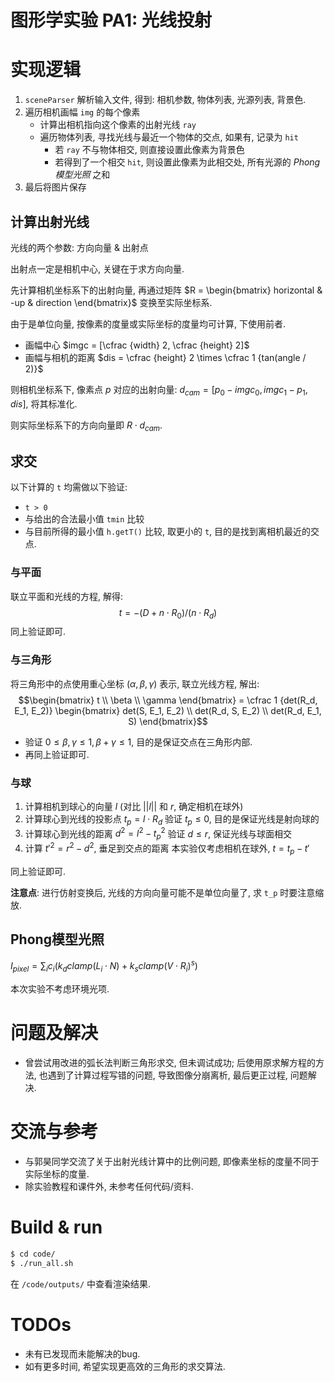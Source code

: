 # 图形学实验 PA1: 光线投射 #

# 实现逻辑 #

1. `sceneParser` 解析输入文件, 得到: 相机参数, 物体列表, 光源列表, 背景色.
2. 遍历相机画幅 `img` 的每个像素
   - 计算出相机指向这个像素的出射光线 `ray`
   - 遍历物体列表, 寻找光线与最近一个物体的交点, 如果有, 记录为 `hit`
     - 若 `ray` 不与物体相交, 则直接设置此像素为背景色
     - 若得到了一个相交 `hit`, 则设置此像素为此相交处, 所有光源的 _Phong模型光照_ 
       之和
3. 最后将图片保存

## 计算出射光线 ##

光线的两个参数: 方向向量 & 出射点

出射点一定是相机中心, 关键在于求方向向量.

先计算相机坐标系下的出射向量, 再通过矩阵 $R = \begin{bmatrix} horizontal & -up & direction \end{bmatrix}$ 变换至实际坐标系.

由于是单位向量, 按像素的度量或实际坐标的度量均可计算, 下使用前者.

- 画幅中心 $imgc = [\cfrac {width} 2, \cfrac {height} 2]$
- 画幅与相机的距离 $dis = \cfrac {height} 2 \times 
\cfrac 1 {tan(angle / 2)}$

则相机坐标系下, 像素点 $p$ 对应的出射向量: $d_{cam} = [p_0 - imgc_0, imgc_1 - p_1, dis]$, 将其标准化.

则实际坐标系下的方向向量即 $R \cdot d_{cam}$.


## 求交 ##

以下计算的 `t` 均需做以下验证:
- `t > 0`
- 与给出的合法最小值 `tmin` 比较
- 与目前所得的最小值 `h.getT()` 比较, 取更小的 `t`, 目的是找到离相机最近的交点.

### 与平面 ###

联立平面和光线的方程, 解得:
$$t = -(D + n \cdot R_0) / (n \cdot R_d)$$
同上验证即可.

### 与三角形 ###

将三角形中的点使用重心坐标 $(\alpha, \beta, \gamma)$ 表示,
联立光线方程, 解出:
$$\begin{bmatrix} t \\ \beta \\ \gamma \end{bmatrix} = 
\cfrac 1 {det(R_d, E_1, E_2)} \begin{bmatrix} det(S, E_1, E_2) \\
det(R_d, S, E_2) \\ det(R_d, E_1, S) \end{bmatrix}$$

- 验证 $0 \le \beta, \gamma \le 1, \beta + \gamma \le 1$, 目的是保证交点在三角形内部.
- 再同上验证即可.

### 与球 ###

1. 计算相机到球心的向量 $l$
   (对比 $||l||$ 和 $r$, 确定相机在球外)
2. 计算球心到光线的投影点 $t_p = l \cdot R_d$
   验证 $t_p \le 0$, 目的是保证光线是射向球的
3. 计算球心到光线的距离 $d^2 = l^2 - t_p^2$
   验证 $d \le r$, 保证光线与球面相交
4. 计算 $t'^2 = r^2 - d^2$, 垂足到交点的距离
   本实验仅考虑相机在球外, $t = t_p - t'$

同上验证即可.

**注意点**: 进行仿射变换后, 光线的方向向量可能不是单位向量了, 求 `t_p` 时要注意缩放.

## Phong模型光照 ##

$I_{pixel} = \sum_i c_i (k_d clamp(L_i \cdot N) + k_s clamp(V \cdot R_i)^s)$

本次实验不考虑环境光项.

# 问题及解决 #

- 曾尝试用改进的弧长法判断三角形求交, 但未调试成功; 后使用原求解方程的方法,
  也遇到了计算过程写错的问题, 导致图像分崩离析, 最后更正过程, 问题解决.

# 交流与参考 #

- 与郭昊同学交流了关于出射光线计算中的比例问题, 即像素坐标的度量不同于实际坐标的度量.
- 除实验教程和课件外, 未参考任何代码/资料.

# Build & run #

```sh
$ cd code/
$ ./run_all.sh
```
在 `/code/outputs/` 中查看渲染结果.

# TODOs #

- 未有已发现而未能解决的bug.
- 如有更多时间, 希望实现更高效的三角形的求交算法.

